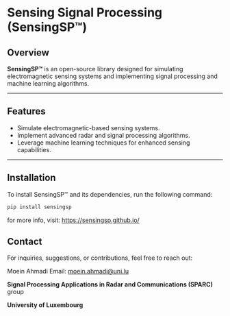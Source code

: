 # Sensing Signal Processing (SensingSP™)

## Overview
**SensingSP™** is an open-source library designed for simulating electromagnetic sensing systems and implementing signal processing and machine learning algorithms. 

---

## Features
- Simulate electromagnetic-based sensing systems.
- Implement advanced radar and signal processing algorithms.
- Leverage machine learning techniques for enhanced sensing capabilities.

---

## Installation

To install SensingSP™ and its dependencies, run the following command:

```bash
pip install sensingsp
```

for more info, visit: https://sensingsp.github.io/

## Contact

For inquiries, suggestions, or contributions, feel free to reach out:

Moein Ahmadi
Email: moein.ahmadi@uni.lu

**Signal Processing Applications in Radar and Communications (SPARC)** group

**University of Luxembourg**

